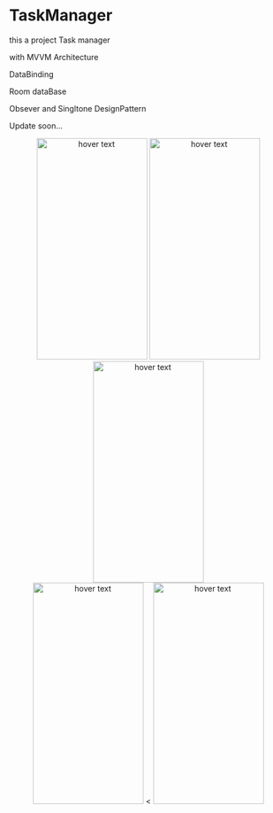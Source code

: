 # TaskManager
this a project Task manager


with MVVM Architecture


DataBinding


Room dataBase


Obsever and Singltone DesignPattern


Update soon...


<p align="center">
  <img src="https://s16.picofile.com/file/8423778150/Screenshot_20210203_151825.jpg" height="400" width="200" title="hover text">
  
  <img src="https://s16.picofile.com/file/8423778168/Screenshot_20210203_152026.jpg" height="400" width="200" title="hover text">

  <img src="https://s16.picofile.com/file/8423778176/Screenshot_20210203_152039.jpg" height="400" width="200" title="hover text">
<br>
  <img src="https://s17.picofile.com/file/8423778218/Screenshot_20210203_152150.jpg" height="400" width="200"  title="hover text">
<
  <img src="https://s17.picofile.com/file/8423778226/Screenshot_20210203_152201.jpg" height="400" width="200" title="hover text">



</p>

